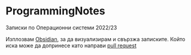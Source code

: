 # ProgrammingNotes
Записки по Операционни системи 2022/23

Изплозвам [Obsidian](https://obsidian.md/), за да визуализирам и свързжа записките. Който иска може да допринесе като направи [pull request](https://www.howtogeek.com/devops/what-are-git-pull-requests-and-how-do-you-use-them/)

